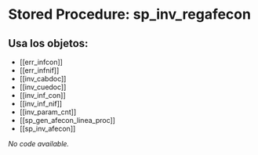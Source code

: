 # Stored Procedure: sp_inv_regafecon

## Usa los objetos:
- [[err_infcon]]
- [[err_infnif]]
- [[inv_cabdoc]]
- [[inv_cuedoc]]
- [[inv_inf_con]]
- [[inv_inf_nif]]
- [[inv_param_cnt]]
- [[sp_gen_afecon_linea_proc]]
- [[sp_inv_afecon]]

*No code available.*
